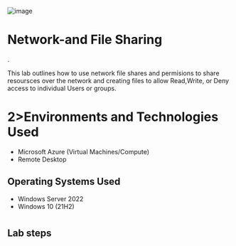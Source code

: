 ![image](https://github.com/user-attachments/assets/b9b7dd4d-2c96-4eab-9fae-83b401e6d7fe)


# <h1>Network-and File Sharing</h1>.
This lab outlines how to use network file shares and permisions to share resoursces over the network and creating files to allow Read,Write, or Deny access to individual Users or groups.

# 2>Environments and Technologies Used</h2>

- Microsoft Azure (Virtual Machines/Compute)
- Remote Desktop


<h2>Operating Systems Used </h2>

- Windows Server 2022
- Windows 10 (21H2)

# <h2>Lab steps</h2>







